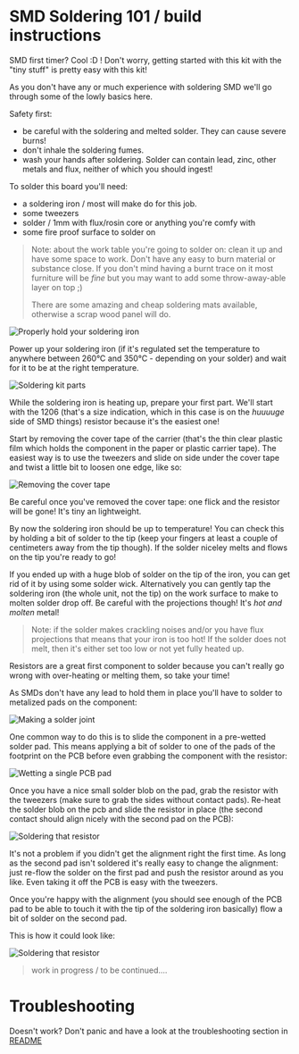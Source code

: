 SMD Soldering 101 / build instructions
======================================

SMD first timer? Cool :D ! Don't worry, getting started with this kit with the "tiny stuff" is 
pretty easy with this kit! 

As you don't have any or much experience with soldering SMD we'll go through some of the lowly basics here.

Safety first: 

- be careful with the soldering and melted solder. They can cause severe burns!
- don't inhale the soldering fumes. 
- wash your hands after soldering. Solder can contain lead, zinc, other metals and flux, neither of which you should ingest!


To solder this board you'll need:

- a soldering iron / most will make do for this job.
- some tweezers
- solder / 1mm with flux/rosin core or anything you're comfy with
- some fire proof surface to solder on

> Note: about the work table you're going to solder on: clean it up and have some space to work.
> Don't have any easy to burn material or substance close. If you don't mind having a burnt trace on it
> most furniture will be *fine* but you may want to add some throw-away-able layer on top ;)
>
> There are some amazing and cheap soldering mats available, otherwise a scrap wood panel will do.

![Properly hold your soldering iron](./assets/soldering-guide-holding-the-iron.jpg)

Power up your soldering iron (if it's regulated set the temperature to anywhere between 260°C and 350°C - depending on your solder) and wait for it to be at the right temperature. 

![Soldering kit parts](./assets/soldering-guide-ils-smd.jpg)

While the soldering iron is heating up, prepare your first part. We'll start with the 1206 (that's a size indication, which in this case is on the *huuuuge* side of SMD things) resistor because it's the easiest one!

Start by removing the cover tape of the carrier (that's the thin clear plastic film which holds the component in the paper or plastic carrier tape). The easiest way is to use the tweezers and slide on side under the cover tape and twist a little bit to loosen one edge, like so:

![Removing the cover tape](./assets/soldering-guide-removing-smd-cover-tape.jpg)

Be careful once you've removed the cover tape: one flick and the resistor will be gone! It's tiny an lightweight.

By now the soldering iron should be up to temperature! You can check this by holding a bit of solder to the tip (keep your fingers at least a couple of centimeters away from the tip though). If the solder niceley melts and flows on the tip you're ready to go! 

If you ended up with a huge blob of solder on the tip of the iron, you can get rid of it by using some solder wick. Alternatively you can gently tap the soldering iron (the whole unit, not the tip) on the work surface to make to molten solder drop off. Be careful with the projections though! It's *hot and molten* metal!

> Note: if the solder makes crackling noises and/or you have flux projections that means that your iron is too hot! 
> If the solder does not melt, then it's either set too low or not yet fully heated up.

Resistors are a great first component to solder because you can't really go wrong with over-heating or melting them, so take your time! 

As SMDs don't have any lead to hold them in place you'll have to solder to metalized pads on the component:

![Making a solder joint](./assets/soldering-guide-SMD-vs-TH.jpg)

One common way to do this is to slide the component in a pre-wetted solder pad. This means applying a bit of solder to one of the pads of the footprint on the PCB before even grabbing the component with the resistor:

![Wetting a single PCB pad](./assets/soldering-guide-wet-smd-pad.gif)

Once you have a nice small solder blob on the pad, grab the resistor with the tweezers (make sure to grab the sides without contact pads). Re-heat the solder blob on the pcb and slide the resistor in place (the second contact should align nicely with the second pad on the PCB):

![Soldering that resistor](./assets/soldering-guide-solder-resistor.gif)

It's not a problem if you didn't get the alignment right the first time. As long as the second pad isn't soldered it's really easy to change the alignment: just re-flow the solder on the first pad and push the resistor around as you like. Even taking it off the PCB is easy with the tweezers.

Once you're happy with the alignment (you should see enough of the PCB pad to be able to touch it with the tip of the soldering iron basically) flow a bit of solder on the second pad.

This is how it could look like:

![Soldering that resistor](./assets/soldering-guide-resistor-soldered.jpg)

> work in progress / to be continued....

Troubleshooting
===============

Doesn't work? Don't panic and have a look at the troubleshooting section in [README](./README.md)